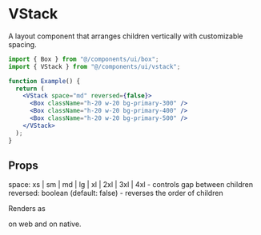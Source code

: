 # VStack

A layout component that arranges children vertically with customizable spacing.

```jsx
import { Box } from "@/components/ui/box";
import { VStack } from "@/components/ui/vstack";

function Example() {
  return (
    <VStack space="md" reversed={false}>
      <Box className="h-20 w-20 bg-primary-300" />
      <Box className="h-20 w-20 bg-primary-400" />
      <Box className="h-20 w-20 bg-primary-500" />
    </VStack>
  );
}
```

## Props

space: xs | sm | md | lg | xl | 2xl | 3xl | 4xl - controls gap between children
reversed: boolean (default: false) - reverses the order of children

Renders as <div> on web and <View> on native.
